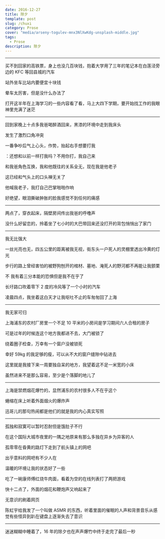 ```yaml
---
date: 2016-12-27
title: 除夕
template: post
slug: /chuxi
category: Prose
cover: "media/arseny-togulev-mnx3NlXwKdg-unsplash-middle.jpg"
tags:
  - Prose
description: 除夕
---
```


---

买不到回家的高铁票，身上也没几百块钱，抱着大学用了三年的笔记本在白莲泾旁边的 KFC 等回县城的汽车

站外坐车比站内要便宜十块钱

晕车太厉害，但是没什么办法了

打开这半年在上海学习的一些内容看了看，马上大四下学期，要开始找工作的我眼神里充满了迷茫

---

回到家晚上十点多我爸喝醉酒回来，黑漆的环境中走到我床头

发生了激烈口角冲突

一番争吵后气上心头，作势，抬起右手想要打我

：还想和以前一样打我吗？不用你打，我自己来

和我爸角色互换，我和他既往的关系全无，现在我是他老子

这已经和气头上的口头禅无关了

他喊我老子，我打自己巴掌啪啪作响

好绝望，眼泪撕破肿胀的脸我感觉不到任何的痛感

---

两点了，穿衣起床，隔壁房间传出我爸的呼噜声

没什么好留恋的，拎着坐了七小时的大巴带回来还没打开的背包悄悄出了家门

---

我无比强大

一丝光亮也无，四五公里的距离被我无视，街东头一户死人的灵棚里透出冷黄的灯光

步行的路上曾经害怕的被野狗刨开的棺材、墓地、淹死人的野河都不再能让我颤栗

不 我有着三分本能的恐惧但是我不在乎了

长圩路口吹着零下 2 度的冷风等了一个小时的汽车

凌晨四点，我坐着这白天才让我呕吐不止的车匆匆回了上海

---

我无家可归

上海浦东的农村厂房里一个不足 10 平米的小房间是学习期间六人合租的房子

可是过年的时候连这个地方我都进不去，大门被锁了

绕着圈子检查，万幸有一个窗户没被锁死

幸好 59kg 的我足够的瘦，可以从不大的窗户缝隙中钻进去

这里就是我接下来一周要独自呆的地方，我望着这不足一米宽的小床

虽然进来不是那么容易，至少是个落脚的地儿了

---

上海是禁燃烟花爆竹的，显然浦东的农村很多人不在乎这个

蜷缩在床上听着外面烟火的爆炸声

迅哥儿的那句热闹都是他们的就是我的内心真实写照

---

孤独和寂寞可以暂时忍耐但是饿肚子不行

在这个国际大城市夜里的一隅之地原来有那么多独在异乡为异客的人

孤零零在昏黄的路灯下走到了航头镇上的网吧

出乎意料的网吧有不少人在

温暖的环境让我的状态好了一些

吃了一碗康师傅红烧牛肉面，看着为空的在线列表打了两把游戏

快十二点了，外面的烟花和鞭炮声又响起来了

无意识的刷着网页

陈虹宇给我发了一个叫做 ASMR 的东西，听着里面的催眠的人声和背景音乐从感觉有些怪异到趴在键盘上逐渐失去了意识

---

迷迷糊糊中睡着了，16 年的除夕也在声声爆竹中终于走完了最后一秒
